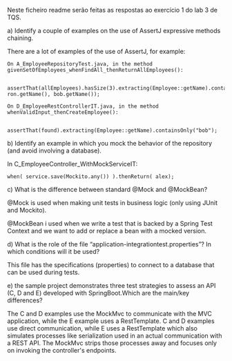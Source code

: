 Neste ficheiro readme serão feitas as respostas ao exercício 1 do lab 3 de TQS.

a) Identify a couple of examples on the use of AssertJ expressive methods chaining.

There are a lot of examples of the use of AssertJ, for example:

    On A_EmployeeRepositoryTest.java, in the method givenSetOfEmployees_whenFindAll_thenReturnAllEmployees():

        assertThat(allEmployees).hasSize(3).extracting(Employee::getName).containsOnly(alex.getName(), ron.getName(), bob.getName());

    On D_EmployeeRestControllerIT.java, in the method whenValidInput_thenCreateEmployee():

        assertThat(found).extracting(Employee::getName).containsOnly("bob");


b) Identify an example in which you mock the behavior of the repository (and avoid involving a database).

In C_EmployeeController_WithMockServiceIT:

    when( service.save(Mockito.any()) ).thenReturn( alex);


c) What is the difference between standard @Mock and @MockBean?

@Mock is used when making unit tests in business logic (only using JUnit and Mockito).

@MockBean i used when we write a test that is backed by a Spring Test Context and we want to add or replace a bean with a mocked version.


d) What is the role of the file “application-integrationtest.properties”? In which conditions will it be used?

This file has the specifications (properties) to connect to a database that can be used during tests.


e) the sample project demonstrates three test strategies to assess an API (C, D and E) developed with SpringBoot.Which are the main/key differences?

The C and D examples use the MockMvc to communicate with the MVC application, while the E example uses a RestTemplate. 
C and D examples use direct communication, while E uses a RestTemplate which also simulates processes like serialization used in an actual communication with a REST API. 
The MockMvc strips those processes away and focuses only on invoking the controller's endpoints.